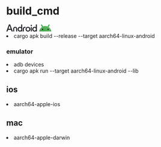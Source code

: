  # build_cmd

 <img src="horizontallockup_primary_JWbDwnP.png" alt="logo" width="120">
 <li>
 cargo apk build --release --target aarch64-linux-android

 ### emulator
 <li>
 adb devices
 <li>
 cargo apk run --target aarch64-linux-android --lib

 ## ios
 <li> 
 aarch64-apple-ios

 ## mac
 <li>
 aarch64-apple-darwin